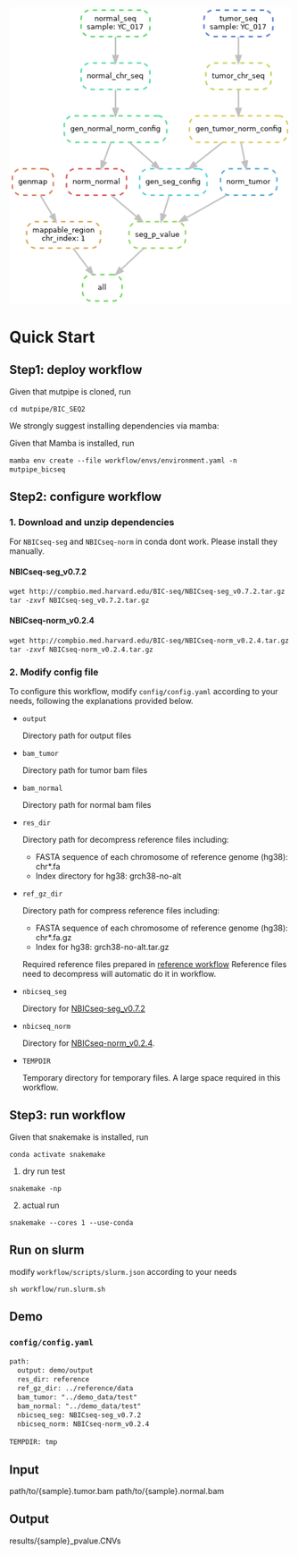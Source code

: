 ![BIC_SEQ2](https://github.com/douymLab/mutpipe/blob/main/BIC_SEQ2/dag.png)

# Quick Start

## Step1: deploy workflow

Given that mutpipe is cloned, run

```{bash}
cd mutpipe/BIC_SEQ2
```

We strongly suggest installing dependencies via mamba:

Given that Mamba is installed, run

```{bash}
mamba env create --file workflow/envs/environment.yaml -n mutpipe_bicseq
```

## Step2: configure workflow

### 1. Download and unzip dependencies

For `NBICseq-seg` and `NBICseq-norm` in conda dont work. Please install they manually.

#### NBICseq-seg_v0.7.2

```{bash}
wget http://compbio.med.harvard.edu/BIC-seq/NBICseq-seg_v0.7.2.tar.gz
tar -zxvf NBICseq-seg_v0.7.2.tar.gz
```

#### NBICseq-norm_v0.2.4

```{bash}
wget http://compbio.med.harvard.edu/BIC-seq/NBICseq-norm_v0.2.4.tar.gz
tar -zxvf NBICseq-norm_v0.2.4.tar.gz
```

### 2. Modify config file

To configure this workflow, modify `config/config.yaml` according to your needs, following the explanations provided below.

-   `output`

    Directory path for output files

-   `bam_tumor`

    Directory path for tumor bam files

-   `bam_normal`

    Directory path for normal bam files

-   `res_dir`

    Directory path for decompress reference files including:

    -   FASTA sequence of each chromosome of reference genome (hg38): chr\*.fa
    -   Index directory for hg38: grch38-no-alt

-   `ref_gz_dir`

    Directory path for compress reference files including:

    -   FASTA sequence of each chromosome of reference genome (hg38): chr\*.fa.gz
    -   Index for hg38: grch38-no-alt.tar.gz
    
    Required reference files prepared in [reference workflow](reference/readme.md)
    Reference files need to decompress will automatic do it in workflow.

-   `nbicseq_seg`

    Directory for [NBICseq-seg_v0.7.2](#nbicseq-seg_v072)

-   `nbicseq_norm`

    Directory for [NBICseq-norm_v0.2.4](#nbicseq-norm_v024).

-   `TEMPDIR`

    Temporary directory for temporary files. A large space required in this workflow.

## Step3: run workflow

Given that snakemake is installed, run

```{bash}
conda activate snakemake
```

1.  dry run test

```{bash}
snakemake -np
```

2.  actual run

```{bash}
snakemake --cores 1 --use-conda
```

## Run on slurm

modify `workflow/scripts/slurm.json` according to your needs

```{bash}
sh workflow/run.slurm.sh
```

## Demo

### `config/config.yaml`

```{yaml}
path:
  output: demo/output
  res_dir: reference
  ref_gz_dir: ../reference/data
  bam_tumor: "../demo_data/test"
  bam_normal: "../demo_data/test"
  nbicseq_seg: NBICseq-seg_v0.7.2
  nbicseq_norm: NBICseq-norm_v0.2.4

TEMPDIR: tmp
```

## Input

path/to/{sample}.tumor.bam
path/to/{sample}.normal.bam

## Output

results/{sample}\_pvalue.CNVs
